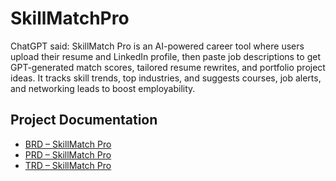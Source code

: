 # SkillMatchPro
ChatGPT said: SkillMatch Pro is an AI-powered career tool where users upload their resume and LinkedIn profile, then paste job descriptions to get GPT-generated match scores, tailored resume rewrites, and portfolio project ideas. It tracks skill trends, top industries, and suggests courses, job alerts, and networking leads to boost employability.

## Project Documentation
- [BRD – SkillMatch Pro](https://vermasimmi1609.atlassian.net/wiki/x/pYAB)
- [PRD – SkillMatch Pro](https://vermasimmi1609.atlassian.net/wiki/x/tYAB)
- [TRD – SkillMatch Pro](https://vermasimmi1609.atlassian.net/wiki/x/BQAG)
